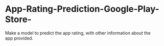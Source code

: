 # App-Rating-Prediction-Google-Play-Store-
Make a model to predict the app rating, with other information about the app provided.
